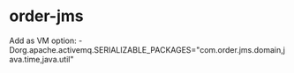 # order-jms

Add as VM option:
  -Dorg.apache.activemq.SERIALIZABLE_PACKAGES="com.order.jms.domain,java.time,java.util"
